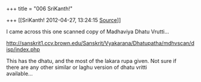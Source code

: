 +++
title = "006 SriKanth!"

+++
[[SriKanth!	2012-04-27, 13:24:15 [Source](https://groups.google.com/g/samskrita/c/5IHlGlDUH8Q)]]



I came across this one scanned copy of Madhaviya Dhatu Vrutti...  
  
<http://sanskrit1.ccv.brown.edu/Sanskrit/Vyakarana/Dhatupatha/mdhvscan/disp/index.php>  
  
This has the dhatu, and the most of the lakara rupa given. Not sure if  
there are any other similar or laghu version of dhatu vritti  
available...

